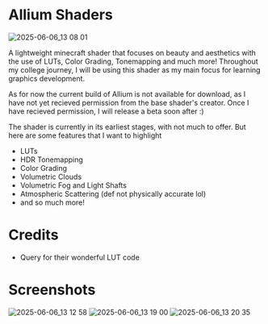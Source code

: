 # Allium Shaders

![2025-06-06_13 08 01](https://github.com/user-attachments/assets/71891afb-505f-4df6-9c04-dc705b5a7ea5)

A lightweight minecraft shader that focuses on beauty and aesthetics with the use of LUTs, Color Grading, Tonemapping and much more!
Throughout my college journey, I will be using this shader as my main focus for learning graphics development.

As for now the current build of Allium is not available for download, as I have not yet recieved permission from the base shader's creator.
Once I have recieved permission, I will release a beta soon after :)

The shader is currently in its earliest stages, with not much to offer.
But here are some features that I want to highlight
- LUTs
- HDR Tonemapping
- Color Grading
- Volumetric Clouds
- Volumetric Fog and Light Shafts
- Atmospheric Scattering (def not physically accurate lol)
- and so much more!

# Credits
- Query for their wonderful LUT code

# Screenshots
![2025-06-06_13 12 58](https://github.com/user-attachments/assets/f6453533-c3ed-4080-899a-25a57a02a825)
![2025-06-06_13 19 00](https://github.com/user-attachments/assets/6477676a-7516-4c21-90a0-d90c79e0ce17)
![2025-06-06_13 20 35](https://github.com/user-attachments/assets/fe543f0b-97e9-4fb8-a124-a47b53e40966)
